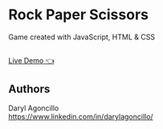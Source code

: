 # Rock Paper Scissors

Game created with JavaScript, HTML & CSS

##
[Live Demo 👈](https://darylagoncillo.github.io/rock-paper-scissors/)

## Authors

Daryl Agoncillo  
https://www.linkedin.com/in/darylagoncillo/
